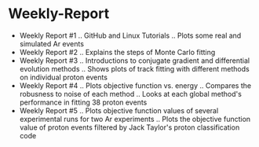 # Weekly-Report
* Weekly Report #1
.. GitHub and Linux Tutorials
.. Plots some real and simulated Ar events
* Weekly Report #2
.. Explains the steps of Monte Carlo fitting
* Weekly Report #3
.. Introductions to conjugate gradient and differential evolution methods
.. Shows plots of track fitting with different methods on individual proton events
* Weekly Report #4
.. Plots objective function vs. energy
.. Compares the robusness to noise of each method
.. Looks at each global method's performance in fitting 38 proton events
* Weekly Report #5
.. Plots objective function values of several experimental runs for two Ar experiments
.. Plots the objective function value of proton events filtered by Jack Taylor's proton classification code
